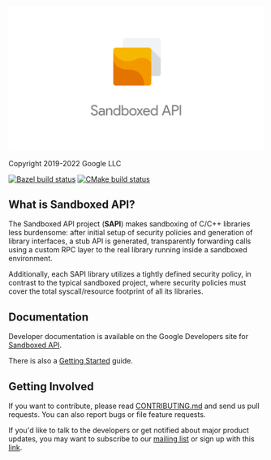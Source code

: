 ![Sandbox](sandboxed_api/docs/images/sapi-lockup-vertical.png)

Copyright 2019-2022 Google LLC

[![Bazel build status](https://badge.buildkite.com/2f662d7bddfd1c07d25bf92d243538c8344bc6fbf38fe187f8.svg)](https://buildkite.com/bazel/sandboxed-api)
[![CMake build status](https://github.com/google/sandboxed-api/workflows/CMake/badge.svg)](https://github.com/google/sandboxed-api/actions?query=workflow%3ACMake)

## What is Sandboxed API?

The Sandboxed API project (**SAPI**) makes sandboxing of C/C++ libraries less
burdensome: after initial setup of security policies and generation of library
interfaces, a stub API is generated, transparently forwarding calls using a
custom RPC layer to the real library running inside a sandboxed environment.

Additionally, each SAPI library utilizes a tightly defined security policy, in
contrast to the typical sandboxed project, where security policies must cover
the total syscall/resource footprint of all its libraries.

## Documentation

Developer documentation is available on the Google Developers site for
[Sandboxed API](https://developers.google.com/code-sandboxing/sandboxed-api).

There is also a
[Getting Started](https://developers.google.com/code-sandboxing/sandboxed-api/getting-started)
guide.

## Getting Involved

If you want to contribute, please read [CONTRIBUTING.md](CONTRIBUTING.md) and
send us pull requests. You can also report bugs or file feature requests.

If you'd like to talk to the developers or get notified about major product
updates, you may want to subscribe to our
[mailing list](mailto:sandboxed-api-users@googlegroups.com) or sign up with this
[link](https://groups.google.com/forum/#!forum/sandboxed-api-users).
